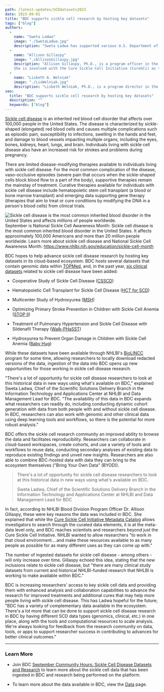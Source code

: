 ```yaml
---
path: /latest-updates/SCDdatasets2023
date: 2023-09-01
title: "BDC supports sickle cell research by hosting key datasets"
tags: ["blog"]
authors:
  -
    name: "Sweta Ladwa"
    image: "./SwetaLadwa.jpg"
    description: "Sweta Ladwa has supported various U.S. Department of Health and Human Services (HHS) entities to address use cases related to scientific data management (including standards, harmonization, and aggregation) and healthcare IT over the past decade. She currently serves as Chief, Scientific Solutions Delivery Branch in the NHLBI Information Technology and Applications Center (ITAC) and is the Data Management Lead for BDC’s data science ecosystem, working with NHLBI-funded investigators, trans-NIH data science program leadership, and BDC developers to ensure data in BDC is optimized for use by the broad scientific research community to advance public health outcomes. She also supports several Trans-NIH initiatives, such as the COVID-19 RECOVER and the NIH Cloud Platform Interoperability (NCPI) programs. Ladwa has an MPH focused in Epidemiology and Biostatistics from The George Washington University and a BS in Biology and Chemistry from Virginia Commonwealth University."
  -
    name: "Allison Gillaspy"
    image: "./AllisonGillaspy.jpg"
    description: "Allison Gillaspy, Ph.D., is a program officer in the Translational Blood Science and Resources Branch (TRRB) of the Division of Blood Diseases and Resources (DBDR) at NHLBI, part of the National Institutes of Health (NIH). Areas of expertise include high throughput whole genome sequencing, RNAseq/transcriptomics, proteomics, bacterial pathogenesis, microbiome studies and next gen data analysis.\n
    She is involved with the Cure Sickle Cell Initiative (CureSCi) as the Data Strategy Scientific Program Lead and is Program Director for the NHLBI Biological Specimen and Data Repository (BioLINCC) resource program."
  -
    name: "Lisbeth A. Welniak"
    image: "./LisWelniak.jpg"
    description: "Lisbeth Welniak, Ph.D., is a program director in the Translational Biology Branch of the Division of Blood Diseases and Resources (DBDR) at NHLBI, part of the National Institutes of Health (NIH). Welniak manages a portfolio of grants, fellowships, and cooperative agreements in the basic and translational scientific research areas of cellular therapies and the consequences of hematopoietic stem cell transplantation as well as basic and clinical immunobiology research in transfusion medicine. Welniak is also a Program Director for the NHLBI Biological Specimen and Data Repository (BioLINCC) resource program and the NHLBI Cure Sickle Cell Initiative."
seo:
  title: "BDC supports sickle cell research by hosting key datasets"
  description: ""
  keywords: ["blog"]
---
```


[Sickle cell disease](https://www.nhlbi.nih.gov/health/sickle-cell-disease) is an inherited red blood cell disorder that affects over 100,000 people in the United States. The disease is characterized by sickle-shaped (elongated) red blood cells and causes multiple complications such as episodic pain, susceptibility to infections, swelling in the hands and feet, and damage to blood vessels impacting multiple organs, including the eyes, bones, kidneys, heart, lungs, and brain. Individuals living with sickle cell disease also have an increased risk for strokes and problems during pregnancy.

There are limited disease-modifying therapies available to individuals living with sickle cell disease. For the most common complication of the disease, vaso-occlusive episodes (severe pain that occurs when the sickle-shaped cells block blood flow to a part of the body), supportive therapies remain the mainstay of treatment. Curative therapies available for individuals with sickle cell disease include hematopoietic stem cell transplant (a blood or bone marrow transplant) and emerging data supporting gene therapy (therapies that aim to treat or cure conditions by modifying the DNA in a person's blood cells) from clinical trials.

<div class="full-width-image">
  <img src='./BDDEP_SC-Awareness-Month-Kit_Card-3_2022-08-17.jpg' alt="Sickle cell disease is the most common inherited blood disorder in the United States and affects millions of people worldwide."/>
  <figcaption>September is National Sickle Cell Awareness Month: Sickle cell disease is the most common inherited blood disorder in the United States. It affects approximately 100,000 Americans and more than 20 million people worldwide. Learn more about sickle cell disease and National Sickle Cell Awareness Month: <a href="https://www.nhlbi.nih.gov/education/sickle-cell-month">https://www.nhlbi.nih.gov/education/sickle-cell-month</a> </figcaption>
</div>

BDC hopes to help advance sickle cell disease research by hosting key datasets in its cloud-based ecosystem. BDC hosts several datasets that contain genomic data within [TOPMed](https://topmed.nhlbi.nih.gov/), and, in the past year, [six clinical datasets](https://biodatacatalyst.nhlbi.nih.gov/resources/data/) related to sickle cell disease have been added:

-   Cooperative Study of Sickle Cell Disease ([CSSCD](https://www.ncbi.nlm.nih.gov/projects/gap/cgi-bin/study.cgi?study_id=phs002362.v1.p1))

-   Hematopoietic Cell Transplant for Sickle Cell Disease ([HCT for SCD](https://www.ncbi.nlm.nih.gov/projects/gap/cgi-bin/study.cgi?study_id=phs002385.v1.p1))

-   Multicenter Study of Hydroxyurea ([MSH](https://www.ncbi.nlm.nih.gov/projects/gap/cgi-bin/study.cgi?study_id=phs002348.v1.p1))

-   Optimizing Primary Stroke Prevention in Children with Sickle Cell Anemia ([STOP II](https://www.ncbi.nlm.nih.gov/projects/gap/cgi-bin/study.cgi?study_id=phs002386.v1.p1))

-   Treatment of Pulmonary Hypertension and Sickle Cell Disease with Sildenafil Therapy ([Walk-PHaSST](https://www.ncbi.nlm.nih.gov/projects/gap/cgi-bin/study.cgi?study_id=phs002383.v1.p1))

-   Hydroxyurea to Prevent Organ Damage in Children with Sickle Cell Anemia ([Baby Hug](https://www.ncbi.nlm.nih.gov/projects/gap/cgi-bin/study.cgi?study_id=phs002415.v1.p1))

While these datasets have been available through NHLBI's [BioLINCC](https://biolincc.nhlbi.nih.gov/home/) program for some time, allowing researchers to locally download redacted versions of the data, ingestion of the data into BDC opens up new opportunities for those working in sickle cell disease research.

"There's a lot of opportunity for sickle cell disease researchers to look at this historical data in new ways using what's available on BDC," explained Sweta Ladwa, Chief of the Scientific Solutions Delivery Branch in the Information Technology and Applications Center at NHLBI and Data Management Lead for BDC. "The availability of this data in BDC expands what researchers can readily do, including conducting dynamic cohort generation with data from both people with and without sickle cell disease. In BDC, researchers can also work with genomic and other clinical data using deep learning tools and workflows, so there is the potential for more robust analysis."

BDC offers the sickle cell research community an improved ability to browse the data and facilitates reproducibility. Researchers can collaborate in cloud-based workspaces, create cohorts, and use a variety of tools and workflows to reuse data, conducting secondary analyses of existing data to reproduce existing findings and unveil new insights. Researchers are also able to combine BDC-hosted data with data they can bring to the ecosystem themselves ("Bring Your Own Data" (BYOD)).

<div class="quote">
  <blockquote>
    There's a lot of opportunity for sickle cell disease researchers to look at this historical data in new ways using what's available on BDC.
    <p class="attribution">Sweta Ladwa, Chief of the Scientific Solutions Delivery Branch in the Information Technology and Applications Center at NHLBI and Data Management Lead for BDC</p>
  </blockquote>
</div>

In fact, according to NHLBI Blood Division Program Officer Dr. Allison Gillaspy, these were key reasons the data was included in BDC. She explained that while the [Cure Sickle Cell Initiative Metadata Catalog](https://curesicklecell.rti.org/)  allows investigators to search through the curated data elements, it is at the meta-data level only, and BDC reaches scientists and researchers beyond just the Cure Sickle Cell Initiative. NHLBI wanted to allow researchers "to work in that cloud environment....and make these resources available to as many people as possible for as many different uses as they can come up with."

The number of ingested datasets for sickle cell disease - among others - will only increase over time. Gillaspy echoed this idea, stating that the new inclusions relate to sickle cell disease, but "there are many clinical study datasets from current and historical NHLBI-funded research that NHLBI is working to make available within BDC."

BDC is increasing researchers' access to key sickle cell data and providing them with enhanced analysis and collaboration capabilities to advance the research for improved treatments and additional cures that may help more people living with sickle cell disease. This has Ladwa hopeful for the future; "BDC has a variety of complementary data available in the ecosystem. There's a lot more that can be done to support sickle cell disease research in BDC by having different SCD data types (genomics, clinical, etc.) in one place, along with the tools and computational resources to scale analysis. We're always looking for feedback from the research community on data, tools, or apps to support researcher success in contributing to advances for better clinical outcomes."

---
### Learn More

-   Join BDC [September Community Hours: Sickle Cell Disease Datasets and Research](https://bit.ly/BDC-September) to learn more about the sickle cell data that has been ingested in BDC and research being performed on the platform.

-   To learn more about the data available in BDC, view the [Data](https://biodatacatalyst.nhlbi.nih.gov/resources/data/) page.